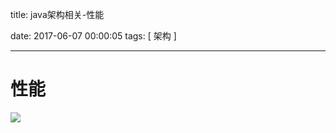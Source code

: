title:  java架构相关-性能

date: 2017-06-07 00:00:05
tags: [ 架构 ]



---
# 性能
![](http://ll-blog.oss-cn-hangzhou.aliyuncs.com/17-6-7/25074587.jpg)
